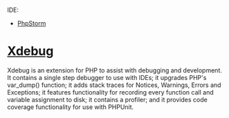 IDE:  
* [PhpStorm](https://www.jetbrains.com/zh/phpstorm/specials/phpstorm/phpstorm.html?utm_source=baidu&utm_medium=cpc&utm_campaign=cn-bai-br-phpstorm-ex-pc&utm_content=phpstorm-prue&utm_term=phpstorm&gclid=CJncwbbKv-ECFYYAXAod0SoGXA&gclsrc=ds)  


# [Xdebug](https://xdebug.org/)  
Xdebug is an extension for PHP to assist with debugging and development. It contains a single step debugger to use with IDEs; it upgrades PHP's var_dump() function; it adds stack traces for Notices, Warnings, Errors and Exceptions; it features functionality for recording every function call and variable assignment to disk; it contains a profiler; and it provides code coverage functionality for use with PHPUnit. 

